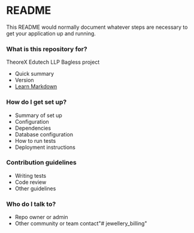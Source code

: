 # README #

This README would normally document whatever steps are necessary to get your application up and running.

### What is this repository for? ###
TheoreX Edutech LLP Bagless project

* Quick summary
* Version
* [Learn Markdown](https://bitbucket.org/tutorials/markdowndemo)

### How do I get set up? ###

* Summary of set up
* Configuration
* Dependencies
* Database configuration
* How to run tests
* Deployment instructions

### Contribution guidelines ###

* Writing tests
* Code review
* Other guidelines

### Who do I talk to? ###

* Repo owner or admin
* Other community or team contact"# jewellery_billing" 
